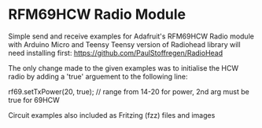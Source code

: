 # RFM69HCW Radio Module

Simple send and receive examples for Adafruit's RFM69HCW Radio module with Arduino Micro and Teensy 
Teensy version of Radiohead library will need installing first:
https://github.com/PaulStoffregen/RadioHead

The only change made to the given examples was to initialise the HCW radio by adding a 'true' arguement to the following line:

rf69.setTxPower(20, true);  // range from 14-20 for power, 2nd arg must be true for 69HCW

Circuit examples also included as Fritzing (fzz) files and images


